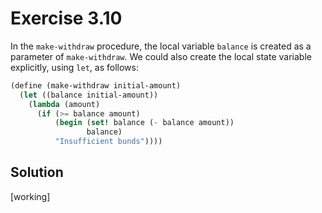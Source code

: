 Exercise 3.10
=============

In the ```make-withdraw``` procedure, the local variable ```balance``` is created as a parameter of ```make-withdraw```. We could also create the local state variable explicitly, using ```let```, as follows:

```scheme
(define (make-withdraw initial-amount)
  (let ((balance initial-amount))
    (lambda (amount)
      (if (>= balance amount)
          (begin (set! balance (- balance amount))
                 balance)
          "Insufficient bunds"))))
```

Solution
-------- 

[working]